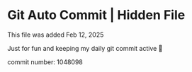 # Git Auto Commit | Hidden File

This file was added Feb 12, 2025

Just for fun and keeping my daily git commit active 🤪

commit number: 1048098
